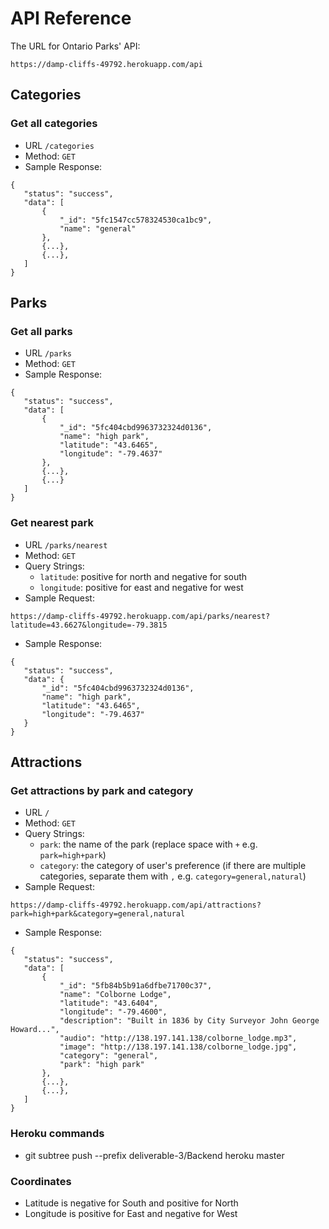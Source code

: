 # API Reference

The URL for Ontario Parks' API:
```
https://damp-cliffs-49792.herokuapp.com/api
```

## Categories

### Get all categories 
 - URL `/categories`
 - Method: `GET`
 - Sample Response:
 ```
 {
    "status": "success",
    "data": [
        {
            "_id": "5fc1547cc578324530ca1bc9",
            "name": "general"
        },
        {...},
        {...},
    ]
 }
 ```
 
## Parks

### Get all parks
 - URL `/parks`
 - Method: `GET`
 - Sample Response:
 ```
 {
    "status": "success",
    "data": [
        {
            "_id": "5fc404cbd9963732324d0136",
            "name": "high park",
            "latitude": "43.6465",
            "longitude": "-79.4637"
        },
        {...},
        {...}
    ]
 }
 ```
 
### Get nearest park
 - URL `/parks/nearest`
 - Method: `GET`
 - Query Strings:
   - `latitude`: positive for north and negative for south
   - `longitude`: positive for east and negative for west
 - Sample Request:
 ```
 https://damp-cliffs-49792.herokuapp.com/api/parks/nearest?latitude=43.6627&longitude=-79.3815
 ```
 - Sample Response:
 ```
 {
    "status": "success",
    "data": {
        "_id": "5fc404cbd9963732324d0136",
        "name": "high park",
        "latitude": "43.6465",
        "longitude": "-79.4637"
    }
 }
 ```
 
## Attractions

### Get attractions by park and category
 - URL `/`
 - Method: `GET`
 - Query Strings:
   - `park`: the name of the park (replace space with `+` e.g. `park=high+park`)
   - `category`: the category of user's preference (if there are multiple categories, separate them with `,` e.g. `category=general,natural`)
 - Sample Request:
 ```
 https://damp-cliffs-49792.herokuapp.com/api/attractions?park=high+park&category=general,natural
 ```
 - Sample Response:
 ```
 {
    "status": "success",
    "data": [
        {
            "_id": "5fb84b5b91a6dfbe71700c37",
            "name": "Colborne Lodge",
            "latitude": "43.6404",
            "longitude": "-79.4600",
            "description": "Built in 1836 by City Surveyor John George Howard...",
            "audio": "http://138.197.141.138/colborne_lodge.mp3",
            "image": "http://138.197.141.138/colborne_lodge.jpg",
            "category": "general",
            "park": "high park"
        },
        {...},
        {...},
    ]
 }
 ```
 


### Heroku commands
 - git subtree push --prefix deliverable-3/Backend heroku master

### Coordinates 
 - Latitude is negative for South and positive for North
 - Longitude is positive for East and negative for West

